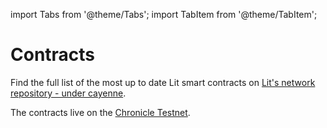 import Tabs from '@theme/Tabs';
import TabItem from '@theme/TabItem';

# Contracts

Find the full list of the most up to date Lit smart contracts on [Lit's network repository - under cayenne](https://github.com/LIT-Protocol/networks/tree/main/cayenne). 

The contracts live on the [Chronicle Testnet](../intro/rollup).
